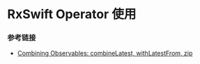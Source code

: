 # RxSwift Operator 使用



### 参考链接

* [Combining Observables: combineLatest, withLatestFrom, zip](http://adamborek.com/combinelatest-withlatestfrom-zip/)

